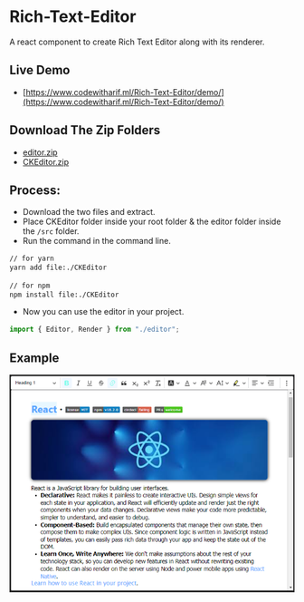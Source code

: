 # Rich-Text-Editor
 A react component to create Rich Text Editor along with its renderer.

## Live Demo
* [https://www.codewitharif.ml/Rich-Text-Editor/demo/](https://www.codewitharif.ml/Rich-Text-Editor/demo/)

## Download The Zip Folders
* [editor.zip](./zip/editor.zip)
* [CKEditor.zip](./zip/CKEditor.zip)

## Process:
* Download the two files and extract.
* Place CKEditor folder inside your root folder & the editor folder inside the `/src` folder.
* Run the command in the command line.
```
// for yarn
yarn add file:./CKEditor

// for npm
npm install file:./CKEditor
```
* Now you can use the editor in your project.
```jsx
import { Editor, Render } from "./editor";
```

## Example
![Example](./demo/ss.png)

